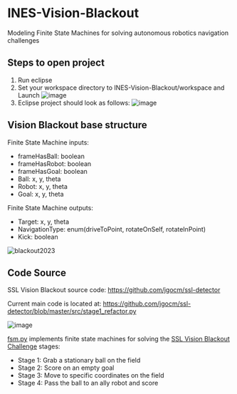 # INES-Vision-Blackout
Modeling Finite State Machines for solving autonomous robotics navigation challenges

## Steps to open project
1. Run eclipse
2. Set your workspace directory to INES-Vision-Blackout/workspace and Launch
![image](https://user-images.githubusercontent.com/85940536/202816339-48849ccb-68a8-4b24-84b7-ff695e17de76.png)
3. Eclipse project should look as follows:
![image](https://user-images.githubusercontent.com/85940536/202816655-a375d54b-ac2f-4a1a-a9a8-233e1d11f377.png)

## Vision Blackout base structure
Finite State Machine inputs:
- frameHasBall: boolean
- frameHasRobot: boolean
- frameHasGoal: boolean
- Ball: x, y, theta
- Robot: x, y, theta
- Goal: x, y, theta

Finite State Machine outputs:
- Target: x, y, theta
- NavigationType: enum(driveToPoint, rotateOnSelf, rotateInPoint)
- Kick: boolean

![blackout2023](https://user-images.githubusercontent.com/85940536/204012984-0692724d-237b-412b-bdeb-6284ca50c50a.png)

## Code Source
SSL Vision Blackout source code: https://github.com/jgocm/ssl-detector

Current main code is located at: https://github.com/jgocm/ssl-detector/blob/master/src/stage1_refactor.py

![image](https://user-images.githubusercontent.com/85940536/204016679-12970195-c3dc-4922-8ded-efeae14eabab.png)

[fsm.py](https://github.com/jgocm/ssl-detector/blob/master/src/fsm.py) implements finite state machines for solving the [SSL Vision Blackout Challenge](https://robocup-ssl.github.io/technical-challenge-rules/2022-ssl-vision-blackout-rules.pdf) stages:
- Stage 1: Grab a stationary ball on the field
- Stage 2: Score on an empty goal
- Stage 3: Move to specific coordinates on the field
- Stage 4: Pass the ball to an ally robot and score
